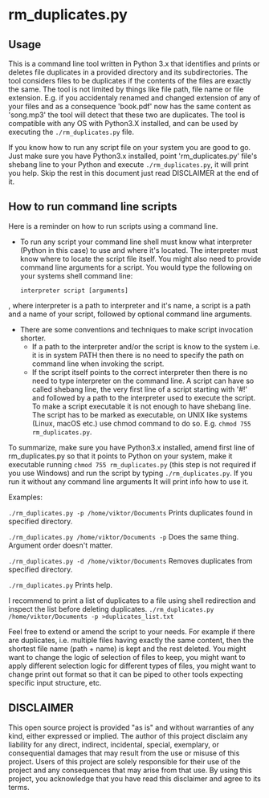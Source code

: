 # rm_duplicates.py

## Usage

This is a command line tool written in Python 3.x that identifies and prints or deletes file duplicates in a provided directory and its subdirectories. The tool considers files to be duplicates if the contents of the files are exactly the same. The tool is not limited by things like file path, file name or file extension. E.g. if you accidentaly renamed and changed extension of any of your files and as a consequence 'book.pdf' now has the same content as 'song.mp3' the tool will detect that these two are duplicates. The tool is compatible with any OS with Python3.X installed, and can be used by executing the `./rm_duplicates.py` file.

If you know how to run any script file on your system you are good to go. Just make sure you have Python3.x installed, point 'rm_duplicates.py' file's shebang line to your Python and execute `./rm_duplicates.py`, it will print you help. Skip the rest in this document just read DISCLAIMER at the end of it.

## How to run command line scripts

Here is a reminder on how to run scripts using a command line.
- To run any script your command line shell must know what interpreter (Python in this case) to use and where it's located. The interpreter must know where to locate the script file itself. You might also need to provide command line arguments for a script. You would type the following on your systems shell command line:

	`interpreter script [arguments]`

, where interpreter is a path to interpreter and it's name, a script is a path and a name of your script, followed by optional command line arguments.
- There are some conventions and techniques to make script invocation shorter.
	- If a path to the interpreter and/or the script is know to the system i.e. it is in system PATH then there is no need to specify the path on command line when invoking the script.
	- If the script itself points to the correct interpreter then there is no need to type interpreter on the command line. A script can have so called shebang line, the very first line of a script starting with '#!' and followed by a path to the interpreter used to execute the script. To make a script executable it is not enough to have shebang line. The script has to be marked as executable, on UNIX like systems (Linux, macOS etc.) use chmod command to do so. E.g. `chmod 755 rm_duplicates.py`.

To summarize, make sure you have Python3.x installed, amend first line of rm_duplicates.py so that it points to Python on your system, make it executable running `chmod 755 rm_duplicates.py` (this step is not required if you use Windows) and run the script by typing `./rm_duplicates.py`. If you run it without any command line arguments It will print info how to use it.

Examples:

`./rm_duplicates.py -p /home/viktor/Documents` Prints duplicates found in specified directory.

`./rm_duplicates.py /home/viktor/Documents -p` Does the same thing. Argument order doesn't matter.

`./rm_duplicates.py -d /home/viktor/Documents` Removes duplicates from specified directory.

`./rm_duplicates.py` Prints help.

I recommend to print a list of duplicates to a file using shell redirection and inspect the list before deleting duplicates.
	`./rm_duplicates.py /home/viktor/Documents -p >duplicates_list.txt`

Feel free to extend or amend the script to your needs. For example if there are duplicates, i.e. multiple files having exactly the same content, then the shortest file name (path + name) is kept and the rest deleted. You might want to change the logic of selection of files to keep, you might want to apply different selection logic for different types of files, you might want to change print out format so that it can be piped to other tools expecting specific input structure, etc.

## DISCLAIMER

This open source project is provided "as is" and without warranties of any kind, either expressed or implied. The author of this project disclaim any liability for any direct, indirect, incidental, special, exemplary, or consequential damages that may result from the use or misuse of this project. Users of this project are solely responsible for their use of the project and any consequences that may arise from that use. By using this project, you acknowledge that you have read this disclaimer and agree to its terms.
